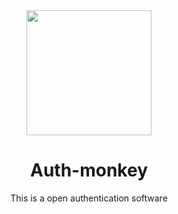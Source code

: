 

<div width="100%" align="center">
<img src="https://res.cloudinary.com/dnqsgv3l1/image/upload/v1710371971/monkey-cycle_ypeapm.png" height="200px" width="200px"/>
  
  <h1>
    Auth-monkey
  </h1>
  <div>This is a open authentication software</div>
</div>

